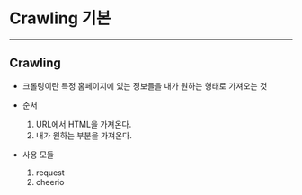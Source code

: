 # Crawling 기본
---

## Crawling
- 크롤링이란 특정 홈페이지에 있는 정보들을 내가 원하는 형태로 가져오는 것
- 순서
    1. URL에서 HTML을 가져온다.
    2. 내가 원하는 부분을 가져온다.

- 사용 모듈
    1. request
    2. cheerio